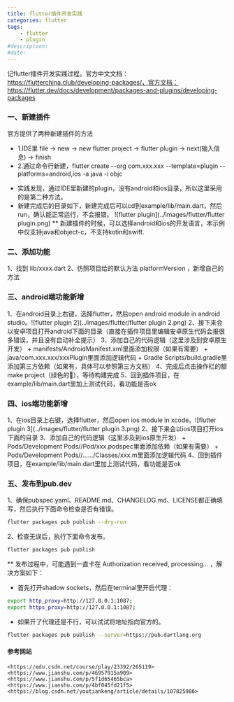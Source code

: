 ```yaml
---
title: flutter插件开发实践
categories: flutter
tags: 
    - flutter
    - plugin
#description: 
#date: 
---
```


记flutter插件开发实践过程。官方中文文档：https://flutterchina.club/developing-packages/，官方文档：https://flutter.dev/docs/development/packages-and-plugins/developing-packages
<!-- more -->

### 一、新建插件
官方提供了两种新建插件的方法
+ 1.IDE里 file -> new -> new flutter project -> flutter plugin -> next(输入信息) -> finish
+ 2.通过命令行新建，flutter create --org com.xxx.xxx --template=plugin --platforms=android,ios -a java -i objc <plugin name>
 - 实践发现，通过IDE里新建的plugin，没有android和ios目录，所以这里采用的是第二种方法。
 - 新建完成后的目录如下，新建完成后可以cd到example/lib/main.dart，然后run，确认能正常运行，不会报错。
   ![flutter plugin](../images/flutter/flutter plugin.png)
** 新建插件的时候，可以选择android和ios的开发语言，本示例中仅支持java和object-c，不支持kotin和swift.

### 二、添加功能
1、找到 lib/xxxx.dart
2、仿照项目给的默认方法 platformVersion ，新增自己的方法

### 三、android端功能新增
1、在android目录上右键，选择flutter，然后open android module in android studio。![flutter plugin 2](../images/flutter/flutter plugin 2.png)
2、接下来会以安卓项目打开android下面的目录（直接在插件项目里编辑安卓原生代码会报很多错误，并且没有自动补全提示）
3、添加自己的代码逻辑（这里涉及到安卓原生开发）
    + manifests/AndroidManifest.xml里面添加权限（如果有需要）
    + java/com.xxx.xxx/xxxPlugin里面添加逻辑代码
    + Gradle Scripts/build.gradle里添加第三方依赖（如果有，具体可以参照第三方文档）
4、完成后点击操作栏的额 make project（绿色的🔨），等待构建完成
5、回到插件项目，在example/lib/main.dart里加上测试代码，看功能是否ok

### 四、ios端功能新增
1、在ios目录上右键，选择flutter，然后open ios module in xcode。![flutter plugin 3](../images/flutter/flutter plugin 3.png)
2、接下来会以ios项目打开ios下面的目录
3、添加自己的代码逻辑（这里涉及到ios原生开发）
    + Pods/Development Pods/<plugin name>/Pod/xxx.podspec里面添加依赖（如果有需要）
    + Pods/Development Pods/<plugin name>/....../Classes/xxx.m里面添加逻辑代码
4、回到插件项目，在example/lib/main.dart里加上测试代码，看功能是否ok

### 五、发布到pub.dev
1、确保pubspec.yaml、README.md、CHANGELOG.md、LICENSE都正确填写，然后执行下面命令检查是否有错误。
```bash
flutter packages pub publish --dry-run
```
2、检查无误后，执行下面命令发布。
```bash
flutter packages pub publish
```

** 发布过程中，可能遇到一直卡在 Authorization received, processing... ，解决方案如下：
   + 首先打开shadow sockets，然后在terminal里开启代理：
   ```bash
   export http_proxy=http://127.0.0.1:1087;
   export https_proxy=http://127.0.0.1:1087;
   ```
   + 如果开了代理还是不行，可以试试将地址指向官方的。
   ```bash
   flutter packages pub publish --server=https://pub.dartlang.org
   ```

#### 参考网站
    <https://edu.csdn.net/course/play/23392/265119>
    <https://www.jianshu.com/p/46957915a909>
    <https://www.jianshu.com/p/5f1d65465bca>
    <https://www.jianshu.com/p/4bf045fd21f5>
    <https://blog.csdn.net/youtiankeng/article/details/107825986>